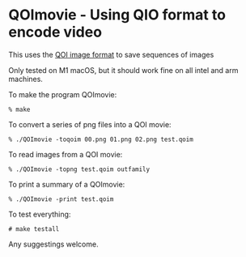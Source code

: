 # QOImovie - Using QIO format to encode video

This uses the [QOI image format](https://github.com/phoboslab/qoi) to save sequences of images

Only tested on M1 macOS, but it should work fine on all intel and arm machines.

To make the program QOImovie:

    % make
    

To convert a series of png files into a QOI movie:

    % ./QOImovie -toqoim 00.png 01.png 02.png test.qoim

To read images from a QOI movie:

    % ./QOImovie -topng test.qoim outfamily
    
To print a summary of a QOImovie:
    
    % ./QOImovie -print test.qoim
    
    
To test everything:

    # make testall
 

Any suggestings welcome.
